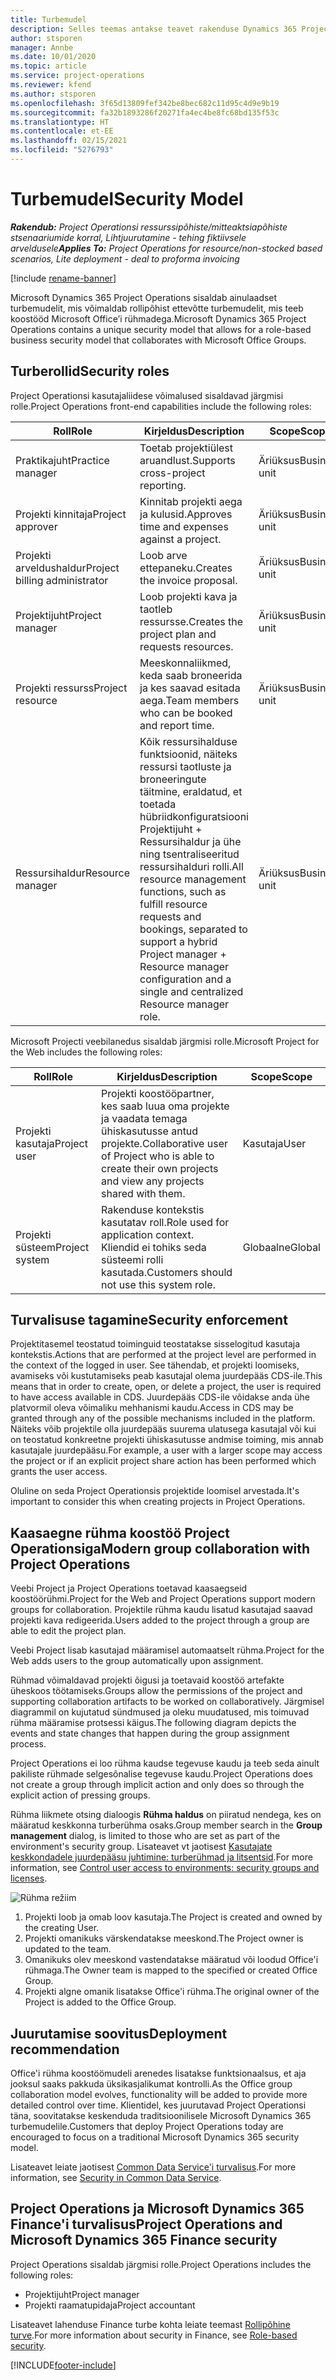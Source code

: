 ```yaml
---
title: Turbemudel
description: Selles teemas antakse teavet rakenduse Dynamics 365 Project Operations turbe mudeli kohta.
author: stsporen
manager: Annbe
ms.date: 10/01/2020
ms.topic: article
ms.service: project-operations
ms.reviewer: kfend
ms.author: stsporen
ms.openlocfilehash: 3f65d13809fef342be8bec682c11d95c4d9e9b19
ms.sourcegitcommit: fa32b1893286f20271fa4ec4be8fc68bd135f53c
ms.translationtype: HT
ms.contentlocale: et-EE
ms.lasthandoff: 02/15/2021
ms.locfileid: "5276793"
---
```

# <a name="security-model"></a><span data-ttu-id="37b8c-103">Turbemudel</span><span class="sxs-lookup"><span data-stu-id="37b8c-103">Security Model</span></span>

<span data-ttu-id="37b8c-104">_**Rakendub:** Project Operationsi ressurssipõhiste/mitteaktsiapõhiste stsenaariumide korral,  Lihtjuurutamine - tehing fiktiivsele arveldusele_</span><span class="sxs-lookup"><span data-stu-id="37b8c-104">_**Applies To:** Project Operations for resource/non-stocked based scenarios, Lite deployment - deal to proforma invoicing_</span></span>

[!include [rename-banner](~/includes/cc-data-platform-banner.md)]

<span data-ttu-id="37b8c-105">Microsoft Dynamics 365 Project Operations sisaldab ainulaadset turbemudelit, mis võimaldab rollipõhist ettevõtte turbemudelit, mis teeb koostööd Microsoft Office’i rühmadega.</span><span class="sxs-lookup"><span data-stu-id="37b8c-105">Microsoft Dynamics 365 Project Operations contains a unique security model that allows for a role-based business security model that collaborates with Microsoft Office Groups.</span></span> 


## <a name="security-roles"></a><span data-ttu-id="37b8c-106">Turberollid</span><span class="sxs-lookup"><span data-stu-id="37b8c-106">Security roles</span></span>
<span data-ttu-id="37b8c-107">Project Operationsi kasutajaliidese võimalused sisaldavad järgmisi rolle.</span><span class="sxs-lookup"><span data-stu-id="37b8c-107">Project Operations front-end capabilities include the following roles:</span></span>

| <span data-ttu-id="37b8c-108">Roll</span><span class="sxs-lookup"><span data-stu-id="37b8c-108">Role</span></span>                          | <span data-ttu-id="37b8c-109">Kirjeldus</span><span class="sxs-lookup"><span data-stu-id="37b8c-109">Description</span></span>                                                                                                                                                                 | <span data-ttu-id="37b8c-110">Scope</span><span class="sxs-lookup"><span data-stu-id="37b8c-110">Scope</span></span> |
|-------------------------------|-----------------------------------------------------------------------------------------------------------------------------------------------------------------------------|------|
| <span data-ttu-id="37b8c-111">Praktikajuht</span><span class="sxs-lookup"><span data-stu-id="37b8c-111">Practice manager</span></span>              | <span data-ttu-id="37b8c-112">Toetab projektiülest aruandlust.</span><span class="sxs-lookup"><span data-stu-id="37b8c-112">Supports cross-project reporting.</span></span>                                                                                                            | <span data-ttu-id="37b8c-113">Äriüksus</span><span class="sxs-lookup"><span data-stu-id="37b8c-113">Business unit</span></span>              |
| <span data-ttu-id="37b8c-114">Projekti kinnitaja</span><span class="sxs-lookup"><span data-stu-id="37b8c-114">Project approver</span></span>              | <span data-ttu-id="37b8c-115">Kinnitab projekti aega ja kulusid.</span><span class="sxs-lookup"><span data-stu-id="37b8c-115">Approves time and expenses against a project.</span></span>                                                                                                                              | <span data-ttu-id="37b8c-116">Äriüksus</span><span class="sxs-lookup"><span data-stu-id="37b8c-116">Business unit</span></span> |
| <span data-ttu-id="37b8c-117">Projekti arveldushaldur</span><span class="sxs-lookup"><span data-stu-id="37b8c-117">Project billing administrator</span></span> | <span data-ttu-id="37b8c-118">Loob arve ettepaneku.</span><span class="sxs-lookup"><span data-stu-id="37b8c-118">Creates the invoice proposal.</span></span>                                                                                                                                                 | <span data-ttu-id="37b8c-119">Äriüksus</span><span class="sxs-lookup"><span data-stu-id="37b8c-119">Business unit</span></span> |
| <span data-ttu-id="37b8c-120">Projektijuht</span><span class="sxs-lookup"><span data-stu-id="37b8c-120">Project manager</span></span>               | <span data-ttu-id="37b8c-121">Loob projekti kava ja taotleb ressursse.</span><span class="sxs-lookup"><span data-stu-id="37b8c-121">Creates the project plan and requests resources.</span></span>                                                                                                                              | <span data-ttu-id="37b8c-122">Äriüksus</span><span class="sxs-lookup"><span data-stu-id="37b8c-122">Business unit</span></span> |
| <span data-ttu-id="37b8c-123">Projekti ressurss</span><span class="sxs-lookup"><span data-stu-id="37b8c-123">Project resource</span></span>              | <span data-ttu-id="37b8c-124">Meeskonnaliikmed, keda saab broneerida ja kes saavad esitada aega.</span><span class="sxs-lookup"><span data-stu-id="37b8c-124">Team members who can be booked and report time.</span></span>                                                                                                          | <span data-ttu-id="37b8c-125">Äriüksus</span><span class="sxs-lookup"><span data-stu-id="37b8c-125">Business unit</span></span>|
| <span data-ttu-id="37b8c-126">Ressursihaldur</span><span class="sxs-lookup"><span data-stu-id="37b8c-126">Resource manager</span></span>              | <span data-ttu-id="37b8c-127">Kõik ressursihalduse funktsioonid, näiteks ressursi taotluste ja broneeringute täitmine, eraldatud, et toetada hübriidkonfiguratsiooni Projektijuht + Ressursihaldur ja ühe ning tsentraliseeritud ressursihalduri rolli.</span><span class="sxs-lookup"><span data-stu-id="37b8c-127">All resource management functions, such as fulfill resource requests and bookings, separated to support a hybrid Project manager + Resource manager configuration and a single and centralized Resource manager role.</span></span> | <span data-ttu-id="37b8c-128">Äriüksus</span><span class="sxs-lookup"><span data-stu-id="37b8c-128">Business unit</span></span> |


<span data-ttu-id="37b8c-129">Microsoft Projecti veebilanedus sisaldab järgmisi rolle.</span><span class="sxs-lookup"><span data-stu-id="37b8c-129">Microsoft Project for the Web includes the following roles:</span></span>

| <span data-ttu-id="37b8c-130">Roll</span><span class="sxs-lookup"><span data-stu-id="37b8c-130">Role</span></span>           | <span data-ttu-id="37b8c-131">Kirjeldus</span><span class="sxs-lookup"><span data-stu-id="37b8c-131">Description</span></span>                                                                                                        | <span data-ttu-id="37b8c-132">Scope</span><span class="sxs-lookup"><span data-stu-id="37b8c-132">Scope</span></span>  |
|----------------|--------------------------------------------------------------------------------------------------------------------|--------|
| <span data-ttu-id="37b8c-133">Projekti kasutaja</span><span class="sxs-lookup"><span data-stu-id="37b8c-133">Project user</span></span>   | <span data-ttu-id="37b8c-134">Projekti koostööpartner, kes saab luua oma projekte ja vaadata temaga ühiskasutusse antud projekte.</span><span class="sxs-lookup"><span data-stu-id="37b8c-134">Collaborative user of Project   who is able to create their own projects and view any projects shared with   them.</span></span> | <span data-ttu-id="37b8c-135">Kasutaja</span><span class="sxs-lookup"><span data-stu-id="37b8c-135">User</span></span>   |
| <span data-ttu-id="37b8c-136">Projekti süsteem</span><span class="sxs-lookup"><span data-stu-id="37b8c-136">Project system</span></span> | <span data-ttu-id="37b8c-137">Rakenduse kontekstis kasutatav roll.</span><span class="sxs-lookup"><span data-stu-id="37b8c-137">Role used for application   context.</span></span> <span data-ttu-id="37b8c-138">Kliendid ei tohiks seda süsteemi rolli kasutada.</span><span class="sxs-lookup"><span data-stu-id="37b8c-138">Customers should not use this system role.</span></span>                                    | <span data-ttu-id="37b8c-139">Globaalne</span><span class="sxs-lookup"><span data-stu-id="37b8c-139">Global</span></span> |

## <a name="security-enforcement"></a><span data-ttu-id="37b8c-140">Turvalisuse tagamine</span><span class="sxs-lookup"><span data-stu-id="37b8c-140">Security enforcement</span></span>
<span data-ttu-id="37b8c-141">Projektitasemel teostatud toiminguid teostatakse sisselogitud kasutaja kontekstis.</span><span class="sxs-lookup"><span data-stu-id="37b8c-141">Actions that are performed at the project level are performed in the context of the logged in user.</span></span> <span data-ttu-id="37b8c-142">See tähendab, et projekti loomiseks, avamiseks või kustutamiseks peab kasutajal olema juurdepääs CDS-ile.</span><span class="sxs-lookup"><span data-stu-id="37b8c-142">This means that in order to create, open, or delete a project, the user is required to have access available in CDS.</span></span> <span data-ttu-id="37b8c-143">Juurdepääs CDS-ile võidakse anda ühe platvormil oleva võimaliku mehhanismi kaudu.</span><span class="sxs-lookup"><span data-stu-id="37b8c-143">Access in CDS may be granted through any of the possible mechanisms included in the platform.</span></span> <span data-ttu-id="37b8c-144">Näiteks võib projektile olla juurdepääs suurema ulatusega kasutajal või kui on teostatud konkreetne projekti ühiskasutusse andmise toiming, mis annab kasutajale juurdepääsu.</span><span class="sxs-lookup"><span data-stu-id="37b8c-144">For example, a user with a larger scope may access the project or if an explicit project share action has been performed which grants the user access.</span></span>

<span data-ttu-id="37b8c-145">Oluline on seda Project Operationsis projektide loomisel arvestada.</span><span class="sxs-lookup"><span data-stu-id="37b8c-145">It's important to consider this when creating projects in Project Operations.</span></span>

## <a name="modern-group-collaboration-with-project-operations"></a><span data-ttu-id="37b8c-146">Kaasaegne rühma koostöö Project Operationsiga</span><span class="sxs-lookup"><span data-stu-id="37b8c-146">Modern group collaboration with Project Operations</span></span>
<span data-ttu-id="37b8c-147">Veebi Project ja Project Operations toetavad kaasaegseid koostöörühmi.</span><span class="sxs-lookup"><span data-stu-id="37b8c-147">Project for the Web and Project Operations support modern groups for collaboration.</span></span> <span data-ttu-id="37b8c-148">Projektile rühma kaudu lisatud kasutajad saavad projekti kava redigeerida.</span><span class="sxs-lookup"><span data-stu-id="37b8c-148">Users added to the project through a group are able to edit the project plan.</span></span>

<span data-ttu-id="37b8c-149">Veebi Project lisab kasutajad määramisel automaatselt rühma.</span><span class="sxs-lookup"><span data-stu-id="37b8c-149">Project for the Web adds users to the group automatically upon assignment.</span></span>

<span data-ttu-id="37b8c-150">Rühmad võimaldavad projekti õigusi ja toetavaid koostöö artefakte üheskoos töötamiseks.</span><span class="sxs-lookup"><span data-stu-id="37b8c-150">Groups allow the permissions of the project and supporting collaboration artifacts to be worked on collaboratively.</span></span> <span data-ttu-id="37b8c-151">Järgmisel diagrammil on kujutatud sündmused ja oleku muudatused, mis toimuvad rühma määramise protsessi käigus.</span><span class="sxs-lookup"><span data-stu-id="37b8c-151">The following diagram depicts the events and state changes that happen during the group assignment process.</span></span>

<span data-ttu-id="37b8c-152">Project Operations ei loo rühma kaudse tegevuse kaudu ja teeb seda ainult pakiliste rühmade selgesõnalise tegevuse kaudu.</span><span class="sxs-lookup"><span data-stu-id="37b8c-152">Project Operations does not create a group through implicit action and only does so through the explicit action of pressing groups.</span></span>

<span data-ttu-id="37b8c-153">Rühma liikmete otsing dialoogis **Rühma haldus** on piiratud nendega, kes on määratud keskkonna turberühma osaks.</span><span class="sxs-lookup"><span data-stu-id="37b8c-153">Group member search in the **Group management** dialog, is limited to those who are set as part of the environment's security group.</span></span> <span data-ttu-id="37b8c-154">Lisateavet vt jaotisest [Kasutajate keskkondadele juurdepääsu juhtimine: turberühmad ja litsentsid](https://docs.microsoft.com/power-platform/admin/control-user-access).</span><span class="sxs-lookup"><span data-stu-id="37b8c-154">For more information, see [Control user access to environments: security groups and licenses](https://docs.microsoft.com/power-platform/admin/control-user-access).</span></span>

![Rühma režiim](./media/groupsmode.png)

1. <span data-ttu-id="37b8c-156">Projekti loob ja omab loov kasutaja.</span><span class="sxs-lookup"><span data-stu-id="37b8c-156">The Project is created and owned by the creating User.</span></span>
2. <span data-ttu-id="37b8c-157">Projekti omanikuks värskendatakse meeskond.</span><span class="sxs-lookup"><span data-stu-id="37b8c-157">The Project owner is updated to the team.</span></span>
3. <span data-ttu-id="37b8c-158">Omanikuks olev meeskond vastendatakse määratud või loodud Office'i rühmaga.</span><span class="sxs-lookup"><span data-stu-id="37b8c-158">The Owner team is mapped to the specified or created Office Group.</span></span>
4. <span data-ttu-id="37b8c-159">Projekti algne omanik lisatakse Office'i rühma.</span><span class="sxs-lookup"><span data-stu-id="37b8c-159">The original owner of the Project is added to the Office Group.</span></span>

## <a name="deployment-recommendation"></a><span data-ttu-id="37b8c-160">Juurutamise soovitus</span><span class="sxs-lookup"><span data-stu-id="37b8c-160">Deployment recommendation</span></span>
<span data-ttu-id="37b8c-161">Office'i rühma koostöömudeli arenedes lisatakse funktsionaalsus, et aja jooksul saaks pakkuda üksikasjalikumat kontrolli.</span><span class="sxs-lookup"><span data-stu-id="37b8c-161">As the Office group collaboration model evolves, functionality will be added to provide more detailed control over time.</span></span> <span data-ttu-id="37b8c-162">Klientidel, kes juurutavad Project Operationsi täna, soovitatakse keskenduda traditsioonilisele Microsoft Dynamics 365 turbemudelile.</span><span class="sxs-lookup"><span data-stu-id="37b8c-162">Customers that deploy Project Operations today are encouraged to focus on a traditional Microsoft Dynamics 365 security model.</span></span>

<span data-ttu-id="37b8c-163">Lisateavet leiate jaotisest [Common Data Service'i turvalisus](https://docs.microsoft.com/power-platform/admin/wp-security).</span><span class="sxs-lookup"><span data-stu-id="37b8c-163">For more information, see [Security in Common Data Service](https://docs.microsoft.com/power-platform/admin/wp-security).</span></span>

## <a name="project-operations-and-microsoft-dynamics-365-finance-security"></a><span data-ttu-id="37b8c-164">Project Operations ja Microsoft Dynamics 365 Finance'i turvalisus</span><span class="sxs-lookup"><span data-stu-id="37b8c-164">Project Operations and Microsoft Dynamics 365 Finance security</span></span>
<span data-ttu-id="37b8c-165">Project Operations sisaldab järgmisi rolle.</span><span class="sxs-lookup"><span data-stu-id="37b8c-165">Project Operations includes the following roles:</span></span>

- <span data-ttu-id="37b8c-166">Projektijuht</span><span class="sxs-lookup"><span data-stu-id="37b8c-166">Project manager</span></span>
- <span data-ttu-id="37b8c-167">Projekti raamatupidaja</span><span class="sxs-lookup"><span data-stu-id="37b8c-167">Project accountant</span></span>

<span data-ttu-id="37b8c-168">Lisateavet lahenduse Finance turbe kohta leiate teemast [Rollipõhine turve](https://docs.microsoft.com/dynamics365/fin-ops-core/dev-itpro/sysadmin/role-based-security).</span><span class="sxs-lookup"><span data-stu-id="37b8c-168">For more information about security in Finance, see [Role-based security](https://docs.microsoft.com/dynamics365/fin-ops-core/dev-itpro/sysadmin/role-based-security).</span></span>




[!INCLUDE[footer-include](../includes/footer-banner.md)]